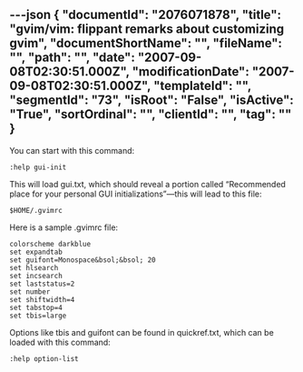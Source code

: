 ---json
{
  "documentId": "2076071878",
  "title": "gvim/vim: flippant remarks about customizing gvim",
  "documentShortName": "",
  "fileName": "",
  "path": "",
  "date": "2007-09-08T02:30:51.000Z",
  "modificationDate": "2007-09-08T02:30:51.000Z",
  "templateId": "",
  "segmentId": "73",
  "isRoot": "False",
  "isActive": "True",
  "sortOrdinal": "",
  "clientId": "",
  "tag": ""
}
---

You can start with this command:

    :help gui-init

This will load gui.txt, which should reveal a portion called “Recommended place for your personal GUI initializations”—this will lead to this file:

    $HOME/.gvimrc

Here is a sample .gvimrc file:

    colorscheme darkblue
    set expandtab
    set guifont=Monospace&bsol;&bsol; 20
    set hlsearch
    set incsearch
    set laststatus=2
    set number
    set shiftwidth=4
    set tabstop=4
    set tbis=large

Options like tbis and guifont can be found in quickref.txt, which can be loaded with this command:

    :help option-list
